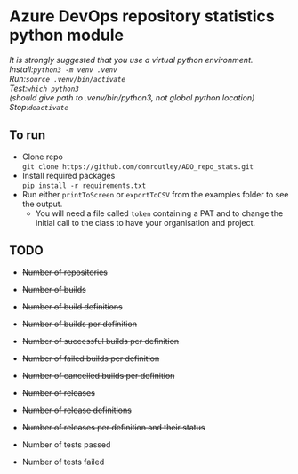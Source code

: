 # Azure DevOps repository statistics python module

*It is strongly suggested that you use a virtual python environment.  
Install:`python3 -m venv .venv`  
Run:`source .venv/bin/activate`  
Test:`which python3`  
(should give path to .venv/bin/python3, not global python location)  
Stop:`deactivate`*

## To run
- Clone repo  
  `git clone https://github.com/domroutley/ADO_repo_stats.git`
- Install required packages  
  `pip install -r requirements.txt`
- Run either `printToScreen` or `exportToCSV` from the examples folder to see the output.
  - You will need a file called `token` containing a PAT and to change the initial call to the class to have your organisation and project.


## TODO
- ~~Number of repositories~~


- ~~Number of builds~~
- ~~Number of build definitions~~
- ~~Number of builds per definition~~
- ~~Number of successful builds per definition~~
- ~~Number of failed builds per definition~~
- ~~Number of cancelled builds per definition~~


- ~~Number of releases~~
- ~~Number of release definitions~~
- ~~Number of releases per definition and their status~~


- Number of tests passed
- Number of tests failed
